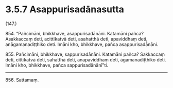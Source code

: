 # 3.5.7 Asappurisadānasutta

(147.)

854\. “Pañcimāni, bhikkhave, asappurisadānāni. Katamāni pañca? Asakkaccaṃ deti, acittīkatvā deti, asahatthā deti, apaviddhaṃ deti, anāgamanadiṭṭhiko deti. Imāni kho, bhikkhave, pañca asappurisadānāni.

855\. Pañcimāni, bhikkhave, sappurisadānāni. Katamāni pañca? Sakkaccaṃ deti, cittīkatvā deti, sahatthā deti, anapaviddhaṃ deti, āgamanadiṭṭhiko deti. Imāni kho, bhikkhave, pañca sappurisadānānī”ti.

---

856\. Sattamaṃ.

